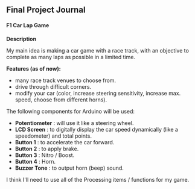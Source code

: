 ## Final Project Journal

#### F1 Car Lap Game

**Description**

My main idea is making a car game with a race track, with an objective to complete as many laps as possible in a limited time.

**Features (as of now):**

- many race track venues to choose from.
- drive through difficult corners.
- modify your car (color, increase steering sensitivity, increase max. speed, choose from different horns).

The following components for Arduino will be used:

- **Potentiometer** : will use it like a steering wheel.
- **LCD Screen** : to digitally display the car speed dynamically (like a speedometer) and total points.
- **Button 1** : to accelerate the car forward.
- **Button 2** : to apply brake.
- **Button 3** : Nitro / Boost.
- **Button 4** : Horn.
- **Buzzer Tone** : to output horn (beep) sound.

I think I'll need to use all of the Processing items / functions for my game.
